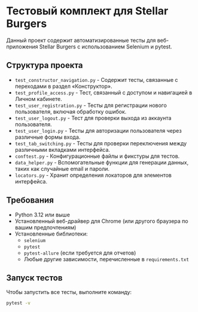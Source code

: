 # Тестовый комплект для Stellar Burgers

Данный проект содержит автоматизированные тесты для веб-приложения Stellar Burgers с использованием Selenium и pytest.

## Структура проекта

- `test_constructor_navigation.py` - Содержит тесты, связанные с переходами в раздел «Конструктор».
- `test_profile_access.py` - Тест, связанный с доступом и навигацией в Личном кабинете.
- `test_user_registration.py` - Тесты для регистрации нового пользователя, включая обработку ошибок.
- `test_user_logout.py` - Тест для проверки выхода из аккаунта пользователя.
- `test_user_login.py` - Тесты для авторизации пользователя через различные формы входа.
- `test_tab_switching.py` - Тесты для проверки переключения между различными вкладками интерфейса.
- `conftest.py` - Конфигурационные файлы и фикстуры для тестов.
- `data_helper.py` - Вспомогательные функции для генерации данных, таких как случайные email и пароли.
- `locators.py` - Хранит определения локаторов для элементов интерфейса.

## Требования

- Python 3.12 или выше
- Установленный веб-драйвер для Chrome (или другого браузера по вашим предпочтениям)
- Установленные библиотеки:
    - `selenium`
    - `pytest`
    - `pytest-allure` (если требуется для отчетов)
    - Любые другие зависимости, перечисленные в `requirements.txt`

## Запуск тестов

Чтобы запустить все тесты, выполните команду:
```bash
pytest -v